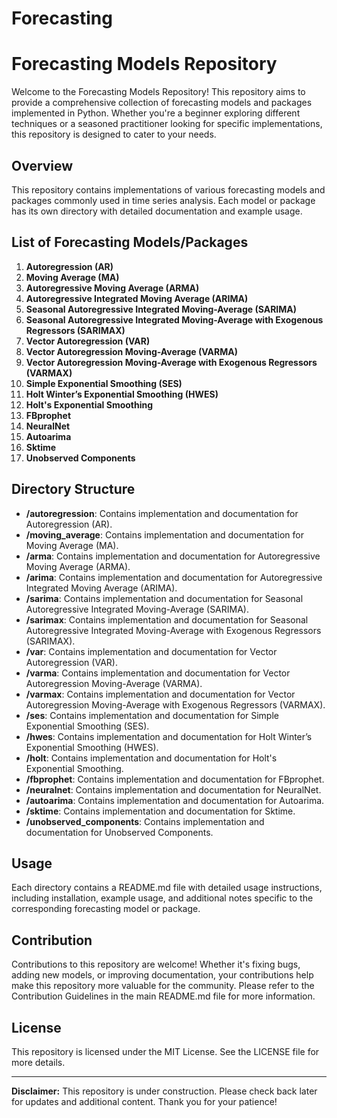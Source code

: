 # Forecasting
# Forecasting Models Repository

Welcome to the Forecasting Models Repository! This repository aims to provide a comprehensive collection of forecasting models and packages implemented in Python. Whether you're a beginner exploring different techniques or a seasoned practitioner looking for specific implementations, this repository is designed to cater to your needs.

## Overview

This repository contains implementations of various forecasting models and packages commonly used in time series analysis. Each model or package has its own directory with detailed documentation and example usage.

## List of Forecasting Models/Packages

1. **Autoregression (AR)**
2. **Moving Average (MA)**
3. **Autoregressive Moving Average (ARMA)**
4. **Autoregressive Integrated Moving Average (ARIMA)**
5. **Seasonal Autoregressive Integrated Moving-Average (SARIMA)**
6. **Seasonal Autoregressive Integrated Moving-Average with Exogenous Regressors (SARIMAX)**
7. **Vector Autoregression (VAR)**
8. **Vector Autoregression Moving-Average (VARMA)**
9. **Vector Autoregression Moving-Average with Exogenous Regressors (VARMAX)**
10. **Simple Exponential Smoothing (SES)**
11. **Holt Winter’s Exponential Smoothing (HWES)**
12. **Holt's Exponential Smoothing**
13. **FBprophet**
14. **NeuralNet**
15. **Autoarima**
16. **Sktime**
17. **Unobserved Components**

## Directory Structure

- **/autoregression**: Contains implementation and documentation for Autoregression (AR).
- **/moving_average**: Contains implementation and documentation for Moving Average (MA).
- **/arma**: Contains implementation and documentation for Autoregressive Moving Average (ARMA).
- **/arima**: Contains implementation and documentation for Autoregressive Integrated Moving Average (ARIMA).
- **/sarima**: Contains implementation and documentation for Seasonal Autoregressive Integrated Moving-Average (SARIMA).
- **/sarimax**: Contains implementation and documentation for Seasonal Autoregressive Integrated Moving-Average with Exogenous Regressors (SARIMAX).
- **/var**: Contains implementation and documentation for Vector Autoregression (VAR).
- **/varma**: Contains implementation and documentation for Vector Autoregression Moving-Average (VARMA).
- **/varmax**: Contains implementation and documentation for Vector Autoregression Moving-Average with Exogenous Regressors (VARMAX).
- **/ses**: Contains implementation and documentation for Simple Exponential Smoothing (SES).
- **/hwes**: Contains implementation and documentation for Holt Winter’s Exponential Smoothing (HWES).
- **/holt**: Contains implementation and documentation for Holt's Exponential Smoothing.
- **/fbprophet**: Contains implementation and documentation for FBprophet.
- **/neuralnet**: Contains implementation and documentation for NeuralNet.
- **/autoarima**: Contains implementation and documentation for Autoarima.
- **/sktime**: Contains implementation and documentation for Sktime.
- **/unobserved_components**: Contains implementation and documentation for Unobserved Components.

## Usage

Each directory contains a README.md file with detailed usage instructions, including installation, example usage, and additional notes specific to the corresponding forecasting model or package.

## Contribution

Contributions to this repository are welcome! Whether it's fixing bugs, adding new models, or improving documentation, your contributions help make this repository more valuable for the community. Please refer to the Contribution Guidelines in the main README.md file for more information.

## License

This repository is licensed under the MIT License. See the LICENSE file for more details.

---

**Disclaimer:** This repository is under construction. Please check back later for updates and additional content. Thank you for your patience!